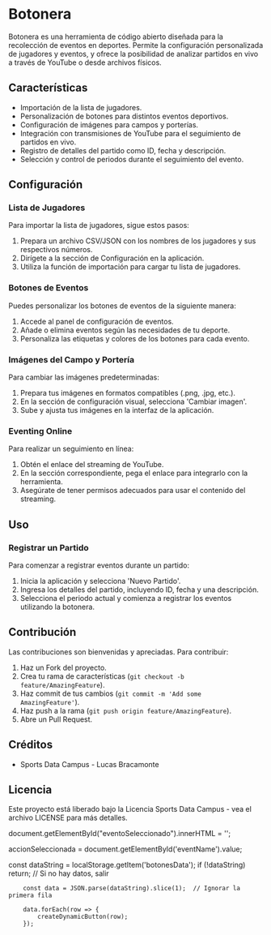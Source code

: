 
# Botonera

Botonera es una herramienta de código abierto diseñada para la recolección de eventos en deportes. Permite la configuración personalizada de jugadores y eventos, y ofrece la posibilidad de analizar partidos en vivo a través de YouTube o desde archivos físicos.

## Características

- Importación de la lista de jugadores.
- Personalización de botones para distintos eventos deportivos.
- Configuración de imágenes para campos y porterías.
- Integración con transmisiones de YouTube para el seguimiento de partidos en vivo.
- Registro de detalles del partido como ID, fecha y descripción.
- Selección y control de periodos durante el seguimiento del evento.

## Configuración

### Lista de Jugadores

Para importar la lista de jugadores, sigue estos pasos:

1. Prepara un archivo CSV/JSON con los nombres de los jugadores y sus respectivos números.
2. Dirígete a la sección de Configuración en la aplicación.
3. Utiliza la función de importación para cargar tu lista de jugadores.

### Botones de Eventos

Puedes personalizar los botones de eventos de la siguiente manera:

1. Accede al panel de configuración de eventos.
2. Añade o elimina eventos según las necesidades de tu deporte.
3. Personaliza las etiquetas y colores de los botones para cada evento.

### Imágenes del Campo y Portería

Para cambiar las imágenes predeterminadas:

1. Prepara tus imágenes en formatos compatibles (.png, .jpg, etc.).
2. En la sección de configuración visual, selecciona 'Cambiar imagen'.
3. Sube y ajusta tus imágenes en la interfaz de la aplicación.

### Eventing Online

Para realizar un seguimiento en línea:

1. Obtén el enlace del streaming de YouTube.
2. En la sección correspondiente, pega el enlace para integrarlo con la herramienta.
3. Asegúrate de tener permisos adecuados para usar el contenido del streaming.

## Uso

### Registrar un Partido

Para comenzar a registrar eventos durante un partido:

1. Inicia la aplicación y selecciona 'Nuevo Partido'.
2. Ingresa los detalles del partido, incluyendo ID, fecha y una descripción.
3. Selecciona el periodo actual y comienza a registrar los eventos utilizando la botonera.

## Contribución

Las contribuciones son bienvenidas y apreciadas. Para contribuir:

1. Haz un Fork del proyecto.
2. Crea tu rama de características (`git checkout -b feature/AmazingFeature`).
3. Haz commit de tus cambios (`git commit -m 'Add some AmazingFeature'`).
4. Haz push a la rama (`git push origin feature/AmazingFeature`).
5. Abre un Pull Request.

## Créditos

- Sports Data Campus - Lucas Bracamonte

## Licencia

Este proyecto está liberado bajo la Licencia Sports Data Campus - vea el archivo LICENSE para más detalles.

document.getElementById("eventoSeleccionado").innerHTML = '';

accionSeleccionada = document.getElementById('eventName').value;

const dataString = localStorage.getItem('botonesData');
        if (!dataString) return;  // Si no hay datos, salir

        const data = JSON.parse(dataString).slice(1);  // Ignorar la primera fila

        data.forEach(row => {
            createDynamicButton(row);
        });